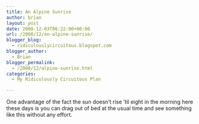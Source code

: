 ```yaml
---
title: An Alpine Sunrise
author: brian
layout: post
date: 2008-12-03T06:22:00+00:00
url: /2008/12/an-alpine-sunrise/
blogger_blog:
  - ridiculouslycircuitous.blogspot.com
blogger_author:
  - Brian
blogger_permalink:
  - /2008/12/alpine-sunrise.html
categories:
  - My Ridiculously Circuitous Plan

---
```

[<img src="http://2.bp.blogspot.com/_1bayJx4ovbY/STY0CyAKWBI/AAAAAAAAABs/oxHUKh2YV5I/s320/alpine_sunrise.jpg" border="0" alt="" />][1]  
One advantage of the fact the sun doesn&#8217;t rise &#8217;til eight in the morning here these days is you can drag out of bed at the usual time and see something like this without any effort.

<div>
</div>

<div>
</div>

 [1]: http://2.bp.blogspot.com/_1bayJx4ovbY/STY0CyAKWBI/AAAAAAAAABs/oxHUKh2YV5I/s1600-h/alpine_sunrise.jpg